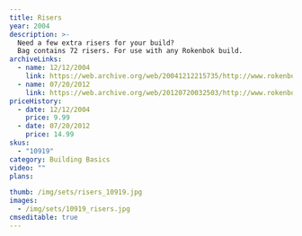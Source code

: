 ```yaml
---
title: Risers
year: 2004
description: >-
  Need a few extra risers for your build?
  Bag contains 72 risers. For use with any Rokenbok build.
archiveLinks:
  - name: 12/12/2004
    link: https://web.archive.org/web/20041212215735/http://www.rokenbok.com/catalog/pd_bb_10919.html
  - name: 07/20/2012
    link: https://web.archive.org/web/20120720032503/http://www.rokenbok.com/estore/construction/riser-set-gray
priceHistory:
  - date: 12/12/2004
    price: 9.99
  - date: 07/20/2012
    price: 14.99
skus:
  - "10919"
category: Building Basics
video: ""
plans:

thumb: /img/sets/risers_10919.jpg
images:
  - /img/sets/10919_risers.jpg
cmseditable: true
---
```

